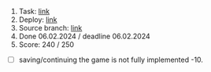 1. Task: [link](https://github.com/rolling-scopes-school/tasks/tree/master/tasks/nonograms)
2. Deploy: [link](https://rolling-scopes-school.github.io/alexhiriavenko-JSFE2023Q4/nonograms/)
3. Source branch: [link](https://github.com/rolling-scopes-school/alexhiriavenko-JSFE2023Q4/tree/nonograms)
4. Done 06.02.2024 / deadline 06.02.2024
5. Score: 240 / 250

- [ ] saving/continuing the game is not fully implemented -10.
